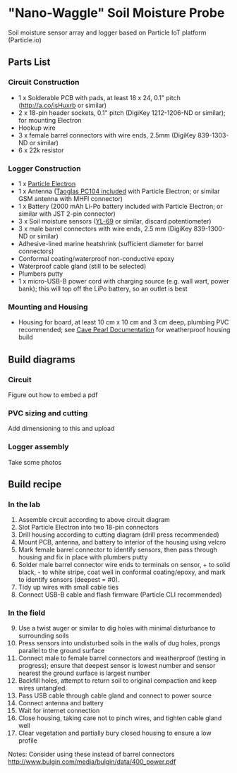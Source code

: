 <!--
waggle_topic=IGNORE
-->

# "Nano-Waggle" Soil Moisture Probe
Soil moisture sensor array and logger based on Particle IoT platform (Particle.io)

## Parts List
### Circuit Construction
- 1 x Solderable PCB with pads, at least 18 x 24, 0.1" pitch (http://a.co/isHuxrb or similar)
- 2 x 18-pin header sockets, 0.1" pitch (DigiKey 1212-1206-ND or similar); for mounting Electron
- Hookup wire
- 3 x female barrel connectors with wire ends, 2.5mm (DigiKey 839-1303-ND or similar)
- 6 x 22k resistor  
### Logger Construction
- 1 x [Particle Electron](https://docs.particle.io/datasheets/electron-(cellular)/electron-datasheet/ "Electron datasheet")
- 1 x Antenna ([Taoglas PC104 included](http://www.taoglas.com/wp-content/uploads/2015/06/PC104.07.0165C.pdf "PDF doc sheet") with Particle Electron; or similar GSM antenna with MHFI connector)
- 1 x Battery (2000 mAh Li-Po battery included with Particle Electron; or similar with JST 2-pin connector)
- 3 x Soil moisture sensors ([YL-69](https://randomnerdtutorials.com/guide-for-soil-moisture-sensor-yl-69-or-hl-69-with-the-arduino/) or similar, discard potentiometer)
- 3 x male barrel connectors with wire ends, 2.5 mm (DigiKey 839-1300-ND or similar)
- Adhesive-lined marine heatshrink (sufficient diameter for barrel connectors)
- Conformal coating/waterproof non-conductive epoxy
- Waterproof cable gland (still to be selected)
- Plumbers putty
- 1 x micro-USB-B power cord with charging source (e.g. wall wart, power bank); this will top off the LiPo battery, so an outlet is best

### Mounting and Housing
- Housing for board, at least 10 cm x 10 cm and 3 cm deep, plumbing PVC recommended; see [Cave Pearl Documentation](http://www.mdpi.com/1424-8220/18/2/530 "Beddows and Mallon, 2018") for weatherproof housing build

## Build diagrams
### Circuit
Figure out how to embed a pdf

### PVC sizing and cutting
Add dimensioning to this and upload

### Logger assembly
Take some photos

## Build recipe
### In the lab
1. Assemble circuit according to above circuit diagram
2. Slot Particle Electron into two 18-pin connectors
3. Drill housing according to cutting diagram (drill press recommended)
4. Mount PCB, antenna, and battery to interior of the housing using velcro
5. Mark female barrel connector to identify sensors, then pass through housing and fix in place with plumbers putty
6. Solder male barrel connector wire ends to terminals on sensor, + to solid black, - to white stripe, coat well in conformal coating/epoxy, and mark to identify sensors (deepest = #0). 
7. Tidy up wires with small cable ties
8. Connect USB-B cable and flash firmware (Particle CLI recommended)
### In the field
9. Use a twist auger or similar to dig holes with minimal disturbance to surrounding soils
10. Press sensors into undisturbed soils in the walls of dug holes, prongs parallel to the ground surface
11. Connect male to female barrel connectors and weatherproof (testing in progress); ensure that deepest sensor is lowest number and sensor nearest the ground surface is largest number
12. Backfill holes, attempt to return soil to original compaction and keep wires untangled.
13. Pass USB cable through cable gland and connect to power source
14. Connect antenna and battery
15. Wait for internet connection
16. Close housing, taking care not to pinch wires, and tighten cable gland well
17. Clear vegetation and partially bury closed housing to ensure a low profile

Notes: Consider using these instead of barrel connectors
http://www.bulgin.com/media/bulgin/data/400_power.pdf
